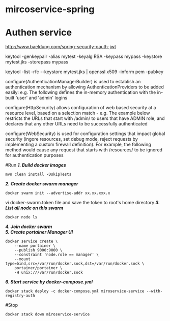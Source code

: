 # mircoservice-spring 


# Authen service 
http://www.baeldung.com/spring-security-oauth-jwt 

keytool -genkeypair -alias mytest 
                    -keyalg RSA 
                    -keypass mypass 
                    -keystore mytest.jks 
                    -storepass mypass


keytool -list -rfc --keystore mytest.jks | openssl x509 -inform pem -pubkey 

configure(AuthenticationManagerBuilder) is used to establish an authentication mechanism by allowing AuthenticationProviders to be added easily: e.g. The following defines the in-memory authentication with the in-built 'user' and 'admin' logins

configure(HttpSecurity) allows configuration of web based security at a resource level, based on a selection match - e.g. The example below restricts the URLs that start with /admin/ to users that have ADMIN role, and declares that any other URLs need to be successfully authenticated

configure(WebSecurity) is used for configuration settings that impact global security (ingore resources, set debug mode, reject requests by implementing a custom firewall definition). For example, the following method would cause any request that starts with /resources/ to be ignored for authentication purposes


#Run
***1. Build docker images***  
```
mvn clean install -DskipTests
```

***2. Create docker swarm manager***  
```
docker swarm init --advertise-addr xx.xx.xxx.x
```
vi docker-swarm.token file and save the token to root's home directory 
***3. List all node on this swarm***  
```
docker node ls 
```
***4. Join docker swarm***  
***5. Create portainer Manager UI***  
```
docker service create \
    --name portainer \
    --publish 9000:9000 \
    --constraint 'node.role == manager' \
    --mount type=bind,src=/var/run/docker.sock,dst=/var/run/docker.sock \
    portainer/portainer \
    -H unix:///var/run/docker.sock
```

***6. Start service by docker-compose.yml***  
```
docker stack deploy -c docker-compose.yml miroservice-service --with-registry-auth
```

#Stop  
```
docker stack down miroservice-service
```

